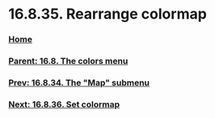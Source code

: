 # 16.8.35. Rearrange colormap

### [Home](./00-home.md)
### [Parent: 16.8. The colors menu](./16-08-00-the-colors-menu.md)
### [Prev: 16.8.34. The "Map" submenu](./16-08-34-the-map-submenu.md)
### [Next: 16.8.36. Set colormap](./16-08-36-set-colormap.md)
